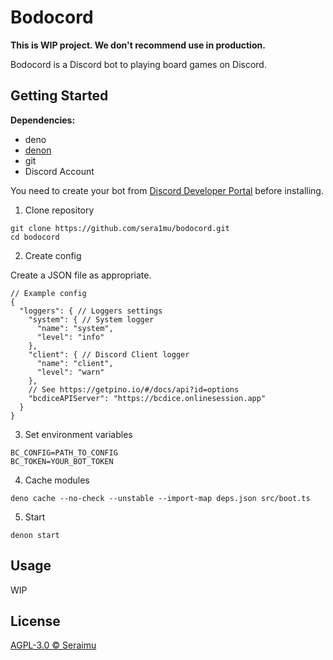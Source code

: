 # Bodocord

**This is WIP project. We don't recommend use in production.**

Bodocord is a Discord bot to playing board games on Discord.

## Getting Started

**Dependencies:**

- deno
- [denon](https://github.com/denosaurs/denon)
- git
- Discord Account

You need to create your bot from
[Discord Developer Portal](https://discord.com/developers/applications) before
installing.

1. Clone repository

```
git clone https://github.com/sera1mu/bodocord.git
cd bodocord
```

2. Create config

Create a JSON file as appropriate.

```jsonc
// Example config
{
  "loggers": { // Loggers settings
    "system": { // System logger
      "name": "system",
      "level": "info"
    },
    "client": { // Discord Client logger
      "name": "client",
      "level": "warn"
    },
    // See https://getpino.io/#/docs/api?id=options
    "bcdiceAPIServer": "https://bcdice.onlinesession.app"
  }
}
```

3. Set environment variables

```
BC_CONFIG=PATH_TO_CONFIG
BC_TOKEN=YOUR_BOT_TOKEN
```

4. Cache modules

```
deno cache --no-check --unstable --import-map deps.json src/boot.ts
```

5. Start

```
denon start
```

## Usage

WIP

## License

[AGPL-3.0 &copy; Seraimu](https://github.com/sera1mu/bodocord/blob/main/LICENSE)
